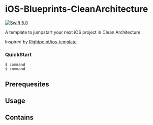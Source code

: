 iOS-Blueprints-CleanArchitecture
===

[![Swift 5.0](https://img.shields.io/badge/Swift-5.0-orange.svg?style=flat)](https://swift.org)

A template to jumpstart your next iOS project in Clean Architecture.

Inspired by [Rightpoint/ios-template](https://github.com/Rightpoint/ios-template)

### QuickStart

```
$ command
$ command
```

## Prerequesites

## Usage

## Contains 